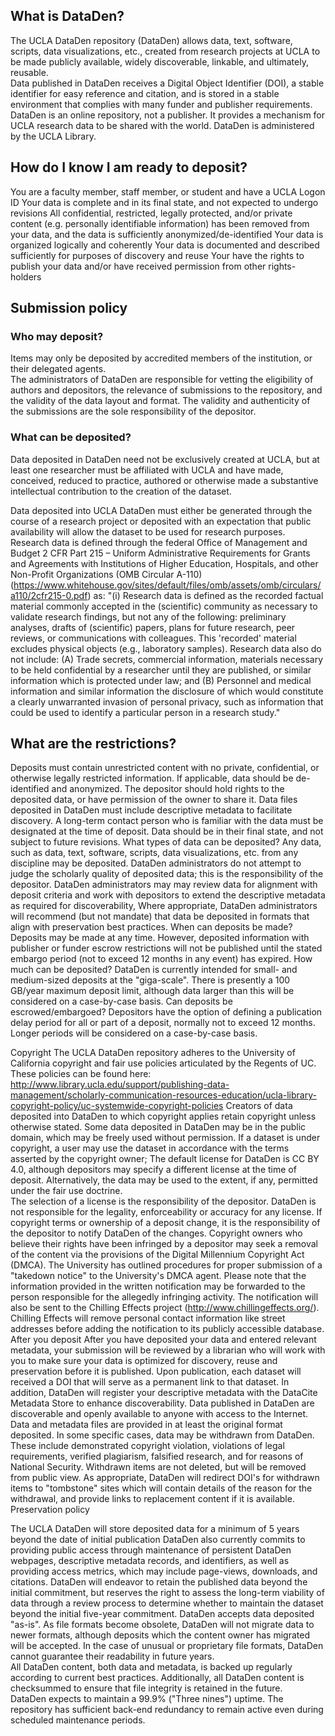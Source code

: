 
## What is DataDen?

The UCLA DataDen repository (DataDen) allows data, text, software, scripts, data visualizations, etc., created from research projects at UCLA to be made publicly available, widely discoverable, linkable, and ultimately, reusable.  
Data published in DataDen receives a Digital Object Identifier (DOI), a stable identifier for easy reference and citation, and is stored in a stable environment that complies with many funder and publisher requirements.  
DataDen is an online repository, not a publisher. It provides a mechanism for UCLA research data to be shared with the world. DataDen is administered by the UCLA Library. 

## How do I know I am ready to deposit?

You are a faculty member, staff member, or student and have a UCLA Logon ID
Your data is complete and in its final state, and not expected to undergo revisions
All confidential, restricted, legally protected, and/or private content (e.g. personally identifiable information) has been removed from your data, and the data is sufficiently anonymized/de-identified
Your data is organized logically and coherently
Your data is documented and described sufficiently for purposes of discovery and reuse
Your have the rights to publish your data and/or have received permission from other rights-holders

## Submission policy

### Who may deposit?
Items may only be deposited by accredited members of the institution, or their delegated agents.  
The administrators of DataDen are responsible for vetting the eligibility of authors and depositors, the relevance of submissions to the repository, and the validity of the data layout and format. The validity and authenticity of the submissions are the sole responsibility of the depositor.

### What can be deposited?
Data deposited in DataDen need not be exclusively created at UCLA, but at least one researcher must be affiliated with UCLA and have made, conceived, reduced to practice, authored or otherwise made a substantive intellectual contribution to the creation of the dataset.

Data deposited into UCLA DataDen must either be generated through the course of a research project or deposited with an expectation that public availability will allow the dataset to be used for research purposes. Research data is defined through the federal Office of Management and Budget 2 CFR Part 215 – Uniform Administrative Requirements for Grants and Agreements with Institutions of Higher Education, Hospitals, and other Non-Profit Organizations (OMB Circular A-110) (https://www.whitehouse.gov/sites/default/files/omb/assets/omb/circulars/a110/2cfr215-0.pdf) as:
 "(i) Research data is defined as the recorded factual material commonly accepted in the (scientific) community as necessary to validate research findings, but not any of the following: preliminary analyses, drafts of (scientific) papers, plans for future research, peer reviews, or communications with colleagues. This 'recorded' material excludes physical objects (e.g., laboratory samples). Research data also do not include: 
(A) Trade secrets, commercial information, materials necessary to be held confidential by a researcher until they are published, or similar information which is protected under law; and
(B) Personnel and medical information and similar information the disclosure of which would constitute a clearly unwarranted invasion of personal privacy, such as information that could be used to identify a particular person in a research study."

## What are the restrictions?

Deposits must contain unrestricted content with no private, confidential, or otherwise legally restricted information.  If applicable, data should be de-identified and anonymized.
The depositor should hold rights to the deposited data, or have permission of the owner to share it.
Data files deposited in DataDen must include descriptive metadata to facilitate discovery.
A long-term contact person who is familiar with the data must be designated at the time of deposit.
Data should be in their final state, and not subject to future revisions.
What types of data can be deposited?
Any data, such as data, text, software, scripts, data visualizations, etc. from any discipline may be deposited.
DataDen administrators do not attempt to judge the scholarly quality of deposited data;  this is the responsibility of the depositor.
DataDen administrators may may review data for alignment with deposit criteria and work with depositors to extend the descriptive metadata as required for discoverability, 
Where appropriate, DataDen administrators will recommend (but not mandate) that data be deposited in formats that align with preservation best practices.
When can deposits be made?
Deposits may be made at any time.  However, deposited information with publisher or funder escrow restrictions will not be published until the stated embargo period (not to exceed 12 months in any event) has expired.
How much can be deposited?
DataDen is currently intended for small- and medium-sized deposits at the "giga-scale".  There is presently a 100 GB/year maximum deposit limit, although data larger than this will be considered on a case-by-case basis.
Can deposits be escrowed/embargoed?
Depositors have the option of defining a publication delay period for all or part of a deposit, normally not to exceed 12 months.  Longer periods will be considered on a case-by-case basis. 

Copyright
The UCLA DataDen repository adheres to the University of California copyright and fair use policies articulated by the Regents of UC.  These policies can be found here:  http://www.library.ucla.edu/support/publishing-data-management/scholarly-communication-resources-education/ucla-library-copyright-policy/uc-systemwide-copyright-policies
Creators of data deposited into DataDen to which copyright applies retain copyright unless otherwise stated.  Some data deposited in DataDen may be in the public domain, which may be freely used without permission. If a dataset is under copyright, a user may use the dataset in accordance with the terms asserted by the copyright owner; The default license for DataDen is CC BY 4.0, although depositors may specify a different license at the time of deposit. Alternatively, the data may be used to the extent, if any, permitted under the fair use doctrine.  
The selection of a license is the responsibility of the depositor.  DataDen is not responsible for the legality, enforceability or accuracy for any license.  If copyright terms or ownership of a deposit change, it is the responsibility of the depositor to notify DataDen of the changes.
Copyright owners who believe their rights have been infringed by a depositor may seek a removal of the content via the provisions of the Digital Millennium Copyright Act (DMCA).  The University has outlined procedures for proper submission of a "takedown notice" to the University's DMCA agent. Please note that the information provided in the written notification may be forwarded to the person responsible for the allegedly infringing activity. The notification will also be sent to the Chilling Effects project (http://www.chillingeffects.org/). Chilling Effects will remove personal contact information like street addresses before adding the notification to its publicly accessible database.
After you deposit
After you have deposited your data and entered relevant metadata, your submission will be reviewed by a librarian who will work with you to make sure your data is optimized for discovery, reuse and preservation before it is published.
Upon publication, each dataset will received a DOI that will serve as a permanent link to that dataset.  In addition, DataDen will register your descriptive metadata with the DataCite Metadata Store to enhance discoverability.
Data published in DataDen are discoverable and openly available to anyone with access to the Internet.  Data and metadata files are provided in at least the original format deposited.
In some specific cases, data may be withdrawn from DataDen.  These include demonstrated copyright violation, violations of legal requirements, verified plagiarism, falsified research, and for reasons of National Security.  Withdrawn items are not deleted, but will be removed from public view. As appropriate, DataDen will redirect DOI's for withdrawn items to "tombstone" sites which will contain details of the reason for the withdrawal, and provide links to replacement content if it is available.
Preservation policy

The UCLA DataDen will store deposited data for a minimum of 5 years beyond the date of initial publication
DataDen also currently commits to providing public access through maintenance of persistent DataDen webpages, descriptive metadata records, and identifiers, as well as providing access metrics, which may include page-views, downloads, and citations. DataDen will endeavor to retain the published data beyond the initial commitment, but reserves the right to assess the long-term viability of data through a review process to determine whether to maintain the dataset beyond the initial five-year commitment. 
DataDen accepts data deposited "as-is".  As file formats become obsolete, DataDen will not migrate data to newer formats, although deposits which the content owner has migrated will be accepted.  In the case of unusual or proprietary file formats, DataDen cannot guarantee their readability in future years.  
All DataDen content, both data and metadata, is backed up regularly according to current best practices.  Additionally, all DataDen content is checksummed to ensure that file integrity is retained in the future.  
DataDen expects to maintain a 99.9% ("Three nines") uptime.  The repository has sufficient back-end redundancy to remain active even during scheduled maintenance periods.

